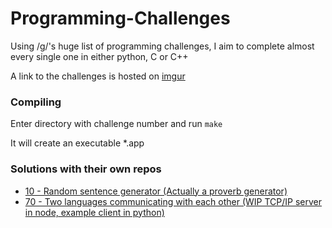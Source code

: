 # Programming-Challenges
Using /g/'s huge list of programming challenges, I aim to complete almost every single one in either python, C or C++

A link to the challenges is hosted on [imgur](http://i.imgur.com/FjhA208.png)

### Compiling
Enter directory with challenge number and run `make`

It will create an executable *.app

### Solutions with their own repos
- [10 - Random sentence generator (Actually a proverb generator)](https://github.com/Sorebit/jamnik.js)
- [70 - Two languages communicating with each other (WIP TCP/IP server in node, example client in python)](https://github.com/Ricello/tcp-game-server)